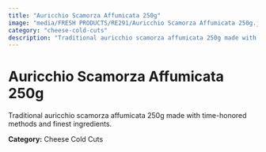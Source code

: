 ```yaml
---
title: "Auricchio Scamorza Affumicata 250g"
image: "media/FRESH PRODUCTS/RE291/Auricchio Scamorza Affumicata 250g.jpg"
category: "cheese-cold-cuts"
description: "Traditional auricchio scamorza affumicata 250g made with time-honored methods and finest ingredients."
---
```


# Auricchio Scamorza Affumicata 250g

Traditional auricchio scamorza affumicata 250g made with time-honored methods and finest ingredients.

**Category:** Cheese Cold Cuts
